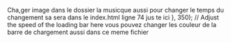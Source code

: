 Cha,ger image dans le dossier la musicque aussi
pour changer le temps du changement sa sera dans le index.html ligne  74 jus te ici  }, 350); // Adjust the speed of the loading bar here
vous pouvez changer les couleur de la barre de chargement aussi dans ce meme fichier 
